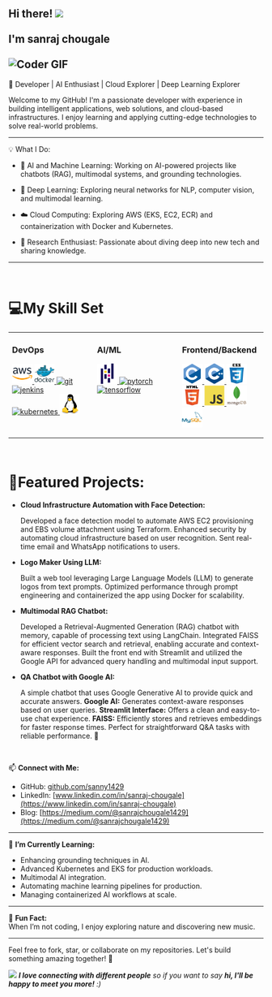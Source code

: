 <h2 align="left">
 <abc>
  <br>Hi there! <img src="https://user-images.githubusercontent.com/42378118/110234147-e3259600-7f4e-11eb-95be-0c4047144dea.gif" width="30"><br>
  <br> I'm sanraj chougale<br>
  <br>
    <img src="https://media.giphy.com/media/SWoSkN6DxTszqIKEqv/giphy.gif" alt="Coder GIF" width="400">
 </abc>
</h2> 


🚀 Developer | AI Enthusiast | Cloud Explorer | Deep Learning Explorer

Welcome to my GitHub! I'm a passionate developer with experience in building intelligent applications, web solutions, and cloud-based infrastructures. 
I enjoy learning and applying cutting-edge technologies to solve real-world problems.

---

💡 What I Do:

- 🤖 AI and Machine Learning: Working on AI-powered projects like chatbots (RAG), multimodal systems, and grounding technologies.

- 🧠 Deep Learning: Exploring neural networks for NLP, computer vision, and multimodal learning.

- ☁️ Cloud Computing: Exploring AWS (EKS, EC2, ECR) and containerization with Docker and Kubernetes.

- 🔬 Research Enthusiast: Passionate about diving deep into new tech and sharing knowledge.

---

<br/>  
  
# 💻My Skill Set 

<table><tr><td valign="top" width="33%"> 

### DevOps  
<div align="center">  
<p align="left"> <a href="https://aws.amazon.com" target="_blank" rel="noreferrer"> <img src="https://raw.githubusercontent.com/devicons/devicon/master/icons/amazonwebservices/amazonwebservices-original-wordmark.svg" alt="aws" width="40" height="40"/> </a> <a href="https://www.docker.com/" target="_blank" rel="noreferrer"> <img src="https://raw.githubusercontent.com/devicons/devicon/master/icons/docker/docker-original-wordmark.svg" alt="docker" width="40" height="40"/> </a> <a href="https://git-scm.com/" target="_blank" rel="noreferrer"> <img src="https://www.vectorlogo.zone/logos/git-scm/git-scm-icon.svg" alt="git" width="40" height="40"/> </a> <a href="https://www.jenkins.io" target="_blank" rel="noreferrer"> <img src="https://www.vectorlogo.zone/logos/jenkins/jenkins-icon.svg" alt="jenkins" width="40" height="40"/> </a> <a href="https://kubernetes.io" target="_blank" rel="noreferrer"> <img src="https://www.vectorlogo.zone/logos/kubernetes/kubernetes-icon.svg" alt="kubernetes" width="40" height="40"/> </a> <a href="https://www.linux.org/" target="_blank" rel="noreferrer"> <img src="https://raw.githubusercontent.com/devicons/devicon/master/icons/linux/linux-original.svg" alt="linux" width="40" height="40"/> </a> </p>
</div></td><td valign="top" width="33%"> 

### AI/ML
<div align="center">  
<p align="left"> <a href="https://pandas.pydata.org/" target="_blank" rel="noreferrer"> <img src="https://raw.githubusercontent.com/devicons/devicon/2ae2a900d2f041da66e950e4d48052658d850630/icons/pandas/pandas-original.svg" alt="pandas" width="40" height="40"/> </a> <a href="https://pytorch.org/" target="_blank" rel="noreferrer"> <img src="https://www.vectorlogo.zone/logos/pytorch/pytorch-icon.svg" alt="pytorch" width="40" height="40"/> </a> <a href="https://www.tensorflow.org" target="_blank" rel="noreferrer"> <img src="https://www.vectorlogo.zone/logos/tensorflow/tensorflow-icon.svg" alt="tensorflow" width="40" height="40"/> </a> </p>
</div></td><td valign="top" width="33%"> 
  
### Frontend/Backend
<div align="center">  
<p align="left"> <a href="https://www.cprogramming.com/" target="_blank" rel="noreferrer"> <img src="https://raw.githubusercontent.com/devicons/devicon/master/icons/c/c-original.svg" alt="c" width="40" height="40"/> </a> <a href="https://www.w3schools.com/cpp/" target="_blank" rel="noreferrer"> <img src="https://raw.githubusercontent.com/devicons/devicon/master/icons/cplusplus/cplusplus-original.svg" alt="cplusplus" width="40" height="40"/> </a> <a href="https://www.w3schools.com/css/" target="_blank" rel="noreferrer"> <img src="https://raw.githubusercontent.com/devicons/devicon/master/icons/css3/css3-original-wordmark.svg" alt="css3" width="40" height="40"/> </a> <a href="https://www.w3.org/html/" target="_blank" rel="noreferrer"> <img src="https://raw.githubusercontent.com/devicons/devicon/master/icons/html5/html5-original-wordmark.svg" alt="html5" width="40" height="40"/> </a> <a href="https://developer.mozilla.org/en-US/docs/Web/JavaScript" target="_blank" rel="noreferrer"> <img src="https://raw.githubusercontent.com/devicons/devicon/master/icons/javascript/javascript-original.svg" alt="javascript" width="40" height="40"/> </a> <a href="https://www.mongodb.com/" target="_blank" rel="noreferrer"> <img src="https://raw.githubusercontent.com/devicons/devicon/master/icons/mongodb/mongodb-original-wordmark.svg" alt="mongodb" width="40" height="40"/> </a> <a href="https://www.mysql.com/" target="_blank" rel="noreferrer"> <img src="https://raw.githubusercontent.com/devicons/devicon/master/icons/mysql/mysql-original-wordmark.svg" alt="mysql" width="40" height="40"/> </a> </p>
</div></td></tr></table> 


<br/>


# 🌟Featured Projects:

- **Cloud Infrastructure Automation with Face Detection:**

  Developed a face detection model to automate AWS EC2 provisioning and EBS volume attachment using Terraform.
  Enhanced security by automating cloud infrastructure based on user recognition.
  Sent real-time email and WhatsApp notifications to users.



- **Logo Maker Using LLM:**

  Built a web tool leveraging Large Language Models (LLM) to generate logos from text prompts.
  Optimized performance through prompt engineering and containerized the app using Docker for scalability.



- **Multimodal RAG Chatbot:**

  Developed a Retrieval-Augmented Generation (RAG) chatbot with memory, capable of processing text using LangChain.
  Integrated FAISS for efficient vector search and retrieval, enabling accurate and context-aware responses.
  Built the front end with Streamlit and utilized the Google API for advanced query handling and multimodal input support.



- **QA Chatbot with Google AI:**

  A simple chatbot that uses Google Generative AI to provide quick and accurate answers.
  **Google AI:** Generates context-aware responses based on user queries.
  **Streamlit Interface:** Offers a clean and easy-to-use chat experience.
  **FAISS:** Efficiently stores and retrieves embeddings for faster response times.
  Perfect for straightforward Q&A tasks with reliable performance. 🚀



<br/>

📫 **Connect with Me:**

- GitHub: [github.com/sanny1429](https://github.com/sanny1429)  
- LinkedIn: [www.linkedin.com/in/sanraj-chougale](https://www.linkedin.com/in/sanraj-chougale)  
- Blog: [https://medium.com/@sanrajchougale1429](https://medium.com/@sanrajchougale1429)

---

🌱 **I’m Currently Learning:**

- Enhancing grounding techniques in AI.
- Advanced Kubernetes and EKS for production workloads.
- Multimodal AI integration.
- Automating machine learning pipelines for production.
- Managing containerized AI workflows at scale.

---

🎯 **Fun Fact:**  
When I’m not coding, I enjoy exploring nature and discovering new music.

---

Feel free to fork, star, or collaborate on my repositories. Let's build something amazing together! 🚀

<img src="https://media.giphy.com/media/LnQjpWaON8nhr21vNW/giphy.gif" width="60"> <em><b>I love connecting with different people</b> so if you want to say <b>hi, I'll be happy to meet you more!</b> :)</em>
